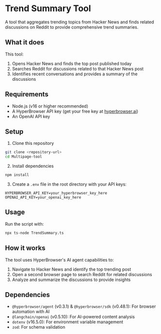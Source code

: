 # Trend Summary Tool

A tool that aggregates trending topics from Hacker News and finds related discussions on Reddit to provide comprehensive trend summaries.

## What it does

This tool:

1. Opens Hacker News and finds the top post published today
2. Searches Reddit for discussions related to that Hacker News post
3. Identifies recent conversations and provides a summary of the discussions

## Requirements

- Node.js (v16 or higher recommended)
- A HyperBrowser API key (get your free key at [hyperbrowser.ai](https://hyperbrowser.ai))
- An OpenAI API key

## Setup

1. Clone this repository

```bash
git clone <repository-url>
cd Multipage-tool
```

2. Install dependencies

```bash
npm install
```

3. Create a `.env` file in the root directory with your API keys:

```
HYPERBROWSER_API_KEY=your_hyperbrowser_key_here
OPENAI_API_KEY=your_openai_key_here
```

## Usage

Run the script with:

```bash
npx ts-node TrendSummary.ts
```

## How it works

The tool uses HyperBrowser's AI agent capabilities to:

1. Navigate to Hacker News and identify the top trending post
2. Open a second browser page to search Reddit for related discussions
3. Analyze and summarize the discussions to provide insights

## Dependencies

- `@hyperbrowser/agent` (v0.3.1) & `@hyperbrowser/sdk` (v0.48.1): For browser automation with AI
- `@langchain/openai` (v0.5.10): For AI-powered content analysis
- `dotenv` (v16.5.0): For environment variable management
- `zod`: For schema validation
